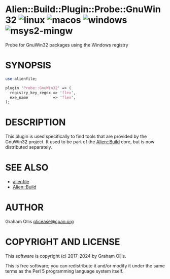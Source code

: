 # Alien::Build::Plugin::Probe::GnuWin32 ![linux](https://github.com/PerlAlien/Alien-Build-Plugin-Probe-GnuWin32/workflows/linux/badge.svg) ![macos](https://github.com/PerlAlien/Alien-Build-Plugin-Probe-GnuWin32/workflows/macos/badge.svg) ![windows](https://github.com/PerlAlien/Alien-Build-Plugin-Probe-GnuWin32/workflows/windows/badge.svg) ![msys2-mingw](https://github.com/PerlAlien/Alien-Build-Plugin-Probe-GnuWin32/workflows/msys2-mingw/badge.svg)

Probe for GnuWin32 packages using the Windows registry

# SYNOPSIS

```perl
use alienfile;

plugin 'Probe::GnuWin32' => (
  registry_key_regex => 'flex',
  exe_name           => 'flex',
);
```

# DESCRIPTION

This plugin is used specifically to find tools that are provided by the GnuWin32 project.
It used to be part of the [Alien::Build](https://metacpan.org/pod/Alien::Build) core, but is now distributed separately.

# SEE ALSO

- [alienfile](https://metacpan.org/pod/alienfile)
- [Alien::Build](https://metacpan.org/pod/Alien::Build)

# AUTHOR

Graham Ollis <plicease@cpan.org>

# COPYRIGHT AND LICENSE

This software is copyright (c) 2017-2024 by Graham Ollis.

This is free software; you can redistribute it and/or modify it under
the same terms as the Perl 5 programming language system itself.
